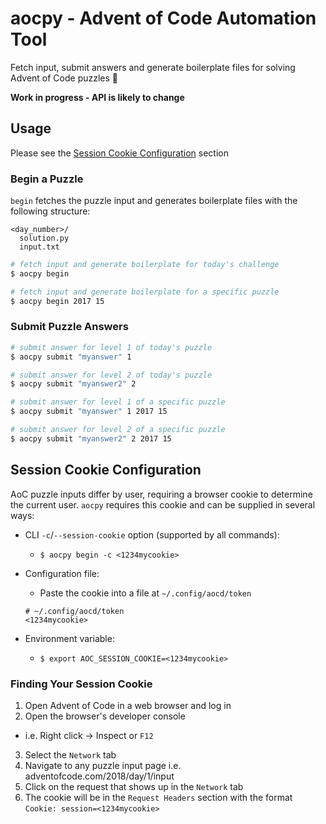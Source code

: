 # aocpy - Advent of Code Automation Tool

Fetch input, submit answers and generate boilerplate files for solving Advent of Code puzzles :christmas_tree:

**Work in progress - API is likely to change**

## Usage

Please see the [Session Cookie Configuration](#session-cookie-configuration) section

### Begin a Puzzle

`begin` fetches the puzzle input and generates boilerplate files with the following structure:

```
<day_number>/
  solution.py
  input.txt
```

```bash
# fetch input and generate boilerplate for today's challenge
$ aocpy begin

# fetch input and generate boilerplate for a specific puzzle
$ aocpy begin 2017 15
```

### Submit Puzzle Answers

```bash
# submit answer for level 1 of today's puzzle
$ aocpy submit "myanswer" 1

# submit answer for level 2 of today's puzzle
$ aocpy submit "myanswer2" 2

# submit answer for level 1 of a specific puzzle
$ aocpy submit "myanswer" 1 2017 15

# submit answer for level 2 of a specific puzzle
$ aocpy submit "myanswer2" 2 2017 15
```

## Session Cookie Configuration

AoC puzzle inputs differ by user, requiring a browser cookie to determine the current user. `aocpy` requires this cookie and can be supplied in several ways:

- CLI `-c`/`--session-cookie` option (supported by all commands):
  - `$ aocpy begin -c <1234mycookie>`
- Configuration file:
  - Paste the cookie into a file at `~/.config/aocd/token`
  ```
  # ~/.config/aocd/token
  <1234mycookie>
  ```
- Environment variable:

  - `$ export AOC_SESSION_COOKIE=<1234mycookie>`

### Finding Your Session Cookie

1. Open Advent of Code in a web browser and log in
2. Open the browser's developer console

- i.e. Right click -> Inspect or `F12`

3. Select the `Network` tab
4. Navigate to any puzzle input page i.e. adventofcode.com/2018/day/1/input
5. Click on the request that shows up in the `Network` tab
6. The cookie will be in the `Request Headers` section with the format `Cookie: session=<1234mycookie>`
